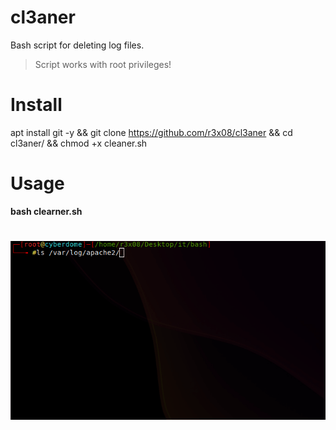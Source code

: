 # cl3aner
Bash script for deleting log files.
> Script works with root privileges!
# Install 
apt install git -y && git clone https://github.com/r3x08/cl3aner && cd cl3aner/ && chmod +x cleaner.sh
# Usage
**bash clearner.sh**  
# ![screen-gif](./result.gif)
